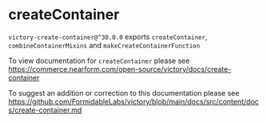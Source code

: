 # createContainer

`victory-create-container@^30.0.0` exports `createContainer`, `combineContainerMixins` and `makeCreateContainerFunction`

To view documentation for `createContainer` please see https://commerce.nearform.com/open-source/victory/docs/create-container

To suggest an addition or correction to this documentation please see https://github.com/FormidableLabs/victory/blob/main/docs/src/content/docs/create-container.md
